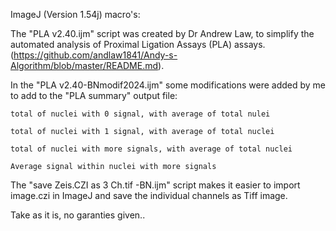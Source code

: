 ImageJ (Version 1.54j) macro's:

The "PLA v2.40.ijm" script was created by Dr Andrew Law, to simplify the automated analysis of Proximal Ligation Assays (PLA) assays.
(https://github.com/andlaw1841/Andy-s-Algorithm/blob/master/README.md).

In the "PLA v2.40-BNmodif2024.ijm" some modifications were added by me to add to the "PLA summary" output file:

    total of nuclei with 0 signal, with average of total nulei
    
    total of nuclei with 1 signal, with average of total nuclei
    
    total of nuclei with more signals, with average of total nuclei
    
    Average signal within nuclei with more signals
    

The "save Zeis.CZI as 3 Ch.tif -BN.ijm" script makes it easier to import image.czi in ImageJ and save the individual channels as Tiff image.

Take as it is, no garanties given..
